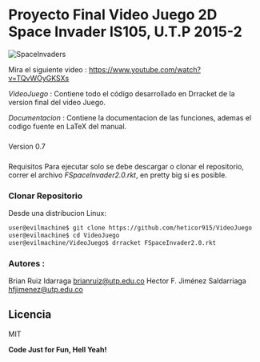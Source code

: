 # Proyecto Final Video Juego 2D Space Invader IS105, U.T.P 2015-2

![SpaceInvaders](https://cdn4.iconfinder.com/data/icons/proglyphs-free/512/Invader_1-512.png)

Mira el siguiente video : 
https://www.youtube.com/watch?v=TQvWOyGKSXs

*VideoJuego*
 : Contiene todo el código desarrollado en Drracket de la version final del video Juego.

*Documentacion*
 : Contiene la documentacion de las funciones, ademas el codigo fuente en LaTeX del manual.

###
Version
0.7

### 
Requisitos
Para ejecutar solo se debe descargar o clonar el repositorio, correr el archivo *FSpaceInvader2.0.rkt*, en pretty big si es posible.


### Clonar Repositorio
Desde una distribucion Linux:

```sh
user@evilmachine$ git clone https://github.com/heticor915/VideoJuego
user@evilmachine$ cd VideoJuego
user@evilmachine/VideoJuego$ drracket FSpaceInvader2.0.rkt
```

### Autores :
Brian Ruiz Idarraga 	      <brianruiz@utp.edu.co>
Hector F. Jiménez Saldarriaga <hfjimenez@utp.edu.co>

Licencia
----
MIT

**Code Just for Fun, Hell Yeah!**

